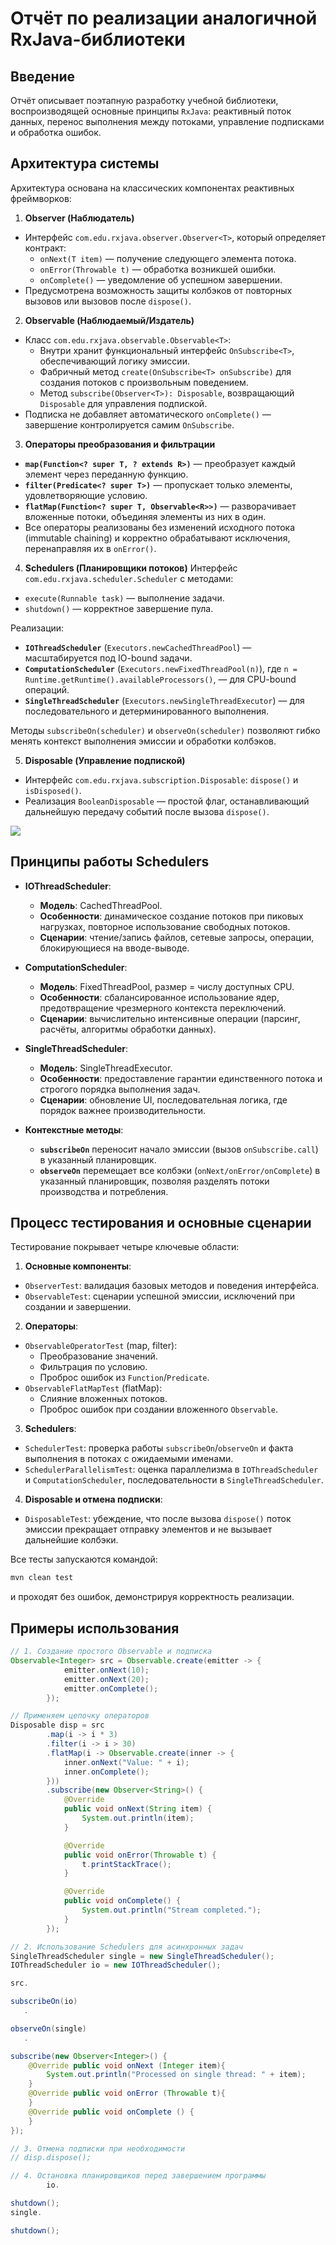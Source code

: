 # Отчёт по реализации аналогичной RxJava-библиотеки

## Введение

Отчёт описывает поэтапную разработку учебной библиотеки, воспроизводящей основные принципы `RxJava`: реактивный
поток данных, перенос выполнения между потоками, управление подписками и обработка ошибок.

## Архитектура системы

Архитектура основана на классических компонентах реактивных фреймворков:

1. **Observer (Наблюдатель)**

- Интерфейс `com.edu.rxjava.observer.Observer<T>`, который определяет контракт:
    - `onNext(T item)` — получение следующего элемента потока.
    - `onError(Throwable t)` — обработка возникшей ошибки.
    - `onComplete()` — уведомление об успешном завершении.
- Предусмотрена возможность защиты колбэков от повторных вызовов или вызовов после `dispose()`.

2. **Observable (Наблюдаемый/Издатель)**

- Класс `com.edu.rxjava.observable.Observable<T>`:
    - Внутри хранит функциональный интерфейс `OnSubscribe<T>`, обеспечивающий логику эмиссии.
    - Фабричный метод `create(OnSubscribe<T> onSubscribe)` для создания потоков с произвольным поведением.
    - Метод `subscribe(Observer<T>): Disposable`, возвращающий `Disposable` для управления подпиской.
- Подписка не добавляет автоматического `onComplete()` — завершение контролируется самим `OnSubscribe`.

3. **Операторы преобразования и фильтрации**

- **`map(Function<? super T, ? extends R>)`** — преобразует каждый элемент через переданную функцию.
- **`filter(Predicate<? super T>)`** — пропускает только элементы, удовлетворяющие условию.
- **`flatMap(Function<? super T, Observable<R>>)`** — разворачивает вложенные потоки, объединяя элементы из них в один.
- Все операторы реализованы без изменений исходного потока (immutable chaining) и корректно обрабатывают исключения,
  перенаправляя их в `onError()`.

4. **Schedulers (Планировщики потоков)**
   Интерфейс `com.edu.rxjava.scheduler.Scheduler` с методами:

- `execute(Runnable task)` — выполнение задачи.
- `shutdown()` — корректное завершение пула.

Реализации:

- **`IOThreadScheduler`** (`Executors.newCachedThreadPool`) — масштабируется под IO-bound задачи.
- **`ComputationScheduler`** (`Executors.newFixedThreadPool(n)`), где
  `n = Runtime.getRuntime().availableProcessors()`, — для CPU-bound операций.
- **`SingleThreadScheduler`** (`Executors.newSingleThreadExecutor`) — для последовательного и детерминированного
  выполнения.

Методы `subscribeOn(scheduler)` и `observeOn(scheduler)` позволяют гибко менять контекст выполнения эмиссии и обработки
колбэков.

5. **Disposable (Управление подпиской)**

- Интерфейс `com.edu.rxjava.subscription.Disposable`: `dispose()` и `isDisposed()`.
- Реализация `BooleanDisposable` — простой флаг, останавливающий дальнейшую передачу событий после вызова `dispose()`.

![](docs/architecture.png)

## Принципы работы Schedulers

- **IOThreadScheduler**:
    - **Модель**: CachedThreadPool.
    - **Особенности**: динамическое создание потоков при пиковых нагрузках, повторное использование свободных потоков.
    - **Сценарии**: чтение/запись файлов, сетевые запросы, операции, блокирующиеся на вводе-выводе.

- **ComputationScheduler**:
    - **Модель**: FixedThreadPool, размер = числу доступных CPU.
    - **Особенности**: сбалансированное использование ядер, предотвращение чрезмерного контекста переключений.
    - **Сценарии**: вычислительно интенсивные операции (парсинг, расчёты, алгоритмы обработки данных).

- **SingleThreadScheduler**:
    - **Модель**: SingleThreadExecutor.
    - **Особенности**: предоставление гарантии единственного потока и строгого порядка выполнения задач.
    - **Сценарии**: обновление UI, последовательная логика, где порядок важнее производительности.

- **Контекстные методы**:
    - **`subscribeOn`** переносит начало эмиссии (вызов `onSubscribe.call`) в указанный планировщик.
    - **`observeOn`** перемещает все колбэки (`onNext/onError/onComplete`) в указанный планировщик, позволяя разделять
      потоки производства и потребления.

## Процесс тестирования и основные сценарии

Тестирование покрывает четыре ключевые области:

1. **Основные компоненты**:

- `ObserverTest`: валидация базовых методов и поведения интерфейса.
- `ObservableTest`: сценарии успешной эмиссии, исключений при создании и завершении.

2. **Операторы**:

- `ObservableOperatorTest` (map, filter):
    - Преобразование значений.
    - Фильтрация по условию.
    - Проброс ошибок из `Function`/`Predicate`.
- `ObservableFlatMapTest` (flatMap):
    - Слияние вложенных потоков.
    - Проброс ошибок при создании вложенного `Observable`.

3. **Schedulers**:

- `SchedulerTest`: проверка работы `subscribeOn`/`observeOn` и факта выполнения в потоках с ожидаемыми именами.
- `SchedulerParallelismTest`: оценка параллелизма в `IOThreadScheduler` и `ComputationScheduler`, последовательности в
  `SingleThreadScheduler`.

4. **Disposable и отмена подписки**:

- `DisposableTest`: убеждение, что после вызова `dispose()` поток эмиссии прекращает отправку элементов и не вызывает
  дальнейшие колбэки.

Все тесты запускаются командой:

```bash
mvn clean test
```

и проходят без ошибок, демонстрируя корректность реализации.

## Примеры использования

```java
// 1. Создание простого Observable и подписка
Observable<Integer> src = Observable.create(emitter -> {
            emitter.onNext(10);
            emitter.onNext(20);
            emitter.onComplete();
        });

// Применяем цепочку операторов
Disposable disp = src
        .map(i -> i * 3)
        .filter(i -> i > 30)
        .flatMap(i -> Observable.create(inner -> {
            inner.onNext("Value: " + i);
            inner.onComplete();
        }))
        .subscribe(new Observer<String>() {
            @Override
            public void onNext(String item) {
                System.out.println(item);
            }

            @Override
            public void onError(Throwable t) {
                t.printStackTrace();
            }

            @Override
            public void onComplete() {
                System.out.println("Stream completed.");
            }
        });

// 2. Использование Schedulers для асинхронных задач
SingleThreadScheduler single = new SingleThreadScheduler();
IOThreadScheduler io = new IOThreadScheduler();

src.

subscribeOn(io)
   .

observeOn(single)
   .

subscribe(new Observer<Integer>() {
    @Override public void onNext (Integer item){
        System.out.println("Processed on single thread: " + item);
    }
    @Override public void onError (Throwable t){
    }
    @Override public void onComplete () {
    }
});

// 3. Отмена подписки при необходимости
// disp.dispose();

// 4. Остановка планировщиков перед завершением программы
        io.

shutdown();
single.

shutdown();
```

